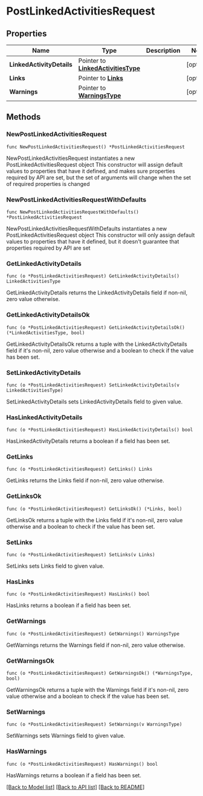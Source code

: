 # PostLinkedActivitiesRequest

## Properties

Name | Type | Description | Notes
------------ | ------------- | ------------- | -------------
**LinkedActivityDetails** | Pointer to [**LinkedActivitiesType**](LinkedActivitiesType.md) |  | [optional] 
**Links** | Pointer to [**Links**](Links.md) |  | [optional] 
**Warnings** | Pointer to [**WarningsType**](WarningsType.md) |  | [optional] 

## Methods

### NewPostLinkedActivitiesRequest

`func NewPostLinkedActivitiesRequest() *PostLinkedActivitiesRequest`

NewPostLinkedActivitiesRequest instantiates a new PostLinkedActivitiesRequest object
This constructor will assign default values to properties that have it defined,
and makes sure properties required by API are set, but the set of arguments
will change when the set of required properties is changed

### NewPostLinkedActivitiesRequestWithDefaults

`func NewPostLinkedActivitiesRequestWithDefaults() *PostLinkedActivitiesRequest`

NewPostLinkedActivitiesRequestWithDefaults instantiates a new PostLinkedActivitiesRequest object
This constructor will only assign default values to properties that have it defined,
but it doesn't guarantee that properties required by API are set

### GetLinkedActivityDetails

`func (o *PostLinkedActivitiesRequest) GetLinkedActivityDetails() LinkedActivitiesType`

GetLinkedActivityDetails returns the LinkedActivityDetails field if non-nil, zero value otherwise.

### GetLinkedActivityDetailsOk

`func (o *PostLinkedActivitiesRequest) GetLinkedActivityDetailsOk() (*LinkedActivitiesType, bool)`

GetLinkedActivityDetailsOk returns a tuple with the LinkedActivityDetails field if it's non-nil, zero value otherwise
and a boolean to check if the value has been set.

### SetLinkedActivityDetails

`func (o *PostLinkedActivitiesRequest) SetLinkedActivityDetails(v LinkedActivitiesType)`

SetLinkedActivityDetails sets LinkedActivityDetails field to given value.

### HasLinkedActivityDetails

`func (o *PostLinkedActivitiesRequest) HasLinkedActivityDetails() bool`

HasLinkedActivityDetails returns a boolean if a field has been set.

### GetLinks

`func (o *PostLinkedActivitiesRequest) GetLinks() Links`

GetLinks returns the Links field if non-nil, zero value otherwise.

### GetLinksOk

`func (o *PostLinkedActivitiesRequest) GetLinksOk() (*Links, bool)`

GetLinksOk returns a tuple with the Links field if it's non-nil, zero value otherwise
and a boolean to check if the value has been set.

### SetLinks

`func (o *PostLinkedActivitiesRequest) SetLinks(v Links)`

SetLinks sets Links field to given value.

### HasLinks

`func (o *PostLinkedActivitiesRequest) HasLinks() bool`

HasLinks returns a boolean if a field has been set.

### GetWarnings

`func (o *PostLinkedActivitiesRequest) GetWarnings() WarningsType`

GetWarnings returns the Warnings field if non-nil, zero value otherwise.

### GetWarningsOk

`func (o *PostLinkedActivitiesRequest) GetWarningsOk() (*WarningsType, bool)`

GetWarningsOk returns a tuple with the Warnings field if it's non-nil, zero value otherwise
and a boolean to check if the value has been set.

### SetWarnings

`func (o *PostLinkedActivitiesRequest) SetWarnings(v WarningsType)`

SetWarnings sets Warnings field to given value.

### HasWarnings

`func (o *PostLinkedActivitiesRequest) HasWarnings() bool`

HasWarnings returns a boolean if a field has been set.


[[Back to Model list]](../README.md#documentation-for-models) [[Back to API list]](../README.md#documentation-for-api-endpoints) [[Back to README]](../README.md)


